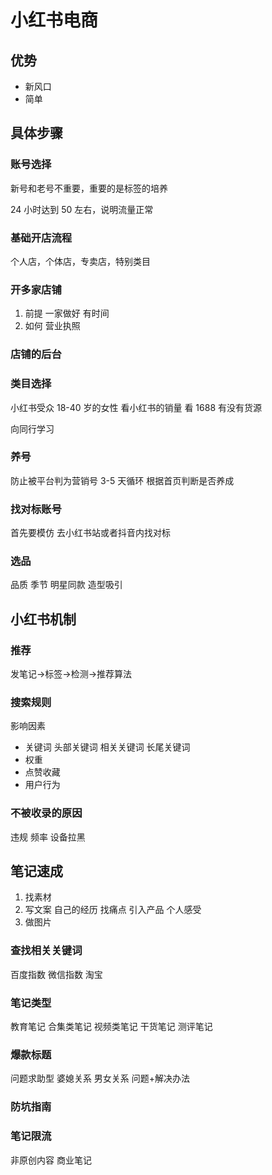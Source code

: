 # 小红书电商

## 优势

- 新风口
- 简单

## 具体步骤

### 账号选择

新号和老号不重要，重要的是标签的培养

24 小时达到 50 左右，说明流量正常

### 基础开店流程

个人店，个体店，专卖店，特别类目

### 开多家店铺

1. 前提
   一家做好
   有时间
2. 如何
   营业执照

### 店铺的后台

### 类目选择

小红书受众 18-40 岁的女性
看小红书的销量
看 1688 有没有货源

向同行学习

### 养号

防止被平台判为营销号
3-5 天循环
根据首页判断是否养成

### 找对标账号

首先要模仿
去小红书站或者抖音内找对标

### 选品

品质
季节
明星同款
造型吸引

## 小红书机制

### 推荐

发笔记->标签->检测->推荐算法

### 搜索规则

影响因素

- 关键词
  头部关键词
  相关关键词
  长尾关键词
- 权重
- 点赞收藏
- 用户行为

### 不被收录的原因

违规
频率
设备拉黑

## 笔记速成

1. 找素材
2. 写文案
   自己的经历
   找痛点
   引入产品
   个人感受
3. 做图片

### 查找相关关键词

百度指数
微信指数
淘宝

### 笔记类型

教育笔记
合集类笔记
视频类笔记
干货笔记
测评笔记

### 爆款标题

问题求助型
婆媳关系
男女关系
问题+解决办法

### 防坑指南

### 笔记限流

非原创内容
商业笔记
